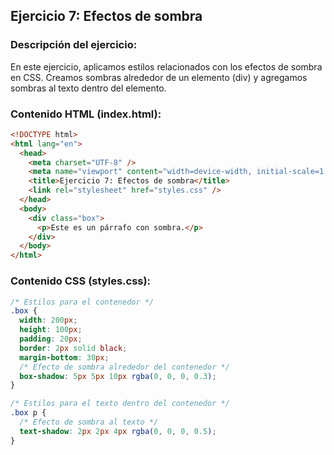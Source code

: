 ## Ejercicio 7: Efectos de sombra

### Descripción del ejercicio:

En este ejercicio, aplicamos estilos relacionados con los efectos de sombra en CSS. Creamos sombras alrededor de un elemento (div) y agregamos sombras al texto dentro del elemento.

### Contenido HTML (index.html):

```html
<!DOCTYPE html>
<html lang="en">
  <head>
    <meta charset="UTF-8" />
    <meta name="viewport" content="width=device-width, initial-scale=1.0" />
    <title>Ejercicio 7: Efectos de sombra</title>
    <link rel="stylesheet" href="styles.css" />
  </head>
  <body>
    <div class="box">
      <p>Este es un párrafo con sombra.</p>
    </div>
  </body>
</html>
```

### Contenido CSS (styles.css):

```css
/* Estilos para el contenedor */
.box {
  width: 200px;
  height: 100px;
  padding: 20px;
  border: 2px solid black;
  margin-bottom: 30px;
  /* Efecto de sombra alrededor del contenedor */
  box-shadow: 5px 5px 10px rgba(0, 0, 0, 0.3);
}

/* Estilos para el texto dentro del contenedor */
.box p {
  /* Efecto de sombra al texto */
  text-shadow: 2px 2px 4px rgba(0, 0, 0, 0.5);
}
```
